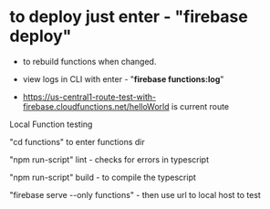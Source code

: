 # to deploy just enter - "**firebase deploy**" 

- to rebuild functions when changed.

- view logs in CLI with enter -  "**firebase functions:log**"

- https://us-central1-route-test-with-firebase.cloudfunctions.net/helloWorld is current route


Local Function testing 

"cd functions" to enter functions dir

"npm run-script" lint - checks for errors in typescript

"npm run-script" build - to compile the typescript

<!-- lib folder index.js is where compiled typescript goes -->

"firebase serve --only functions" - then use url to local host to test

